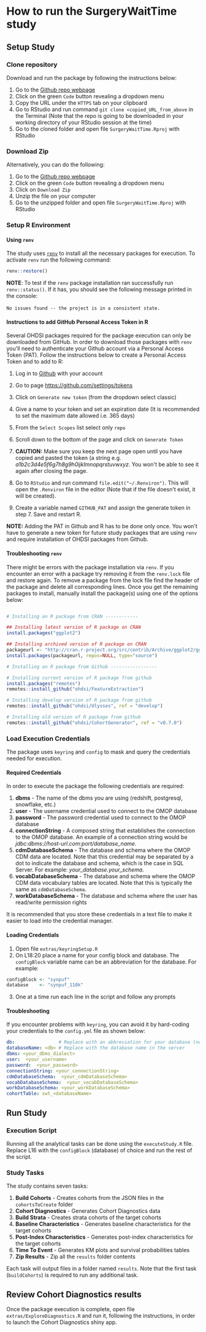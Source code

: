# How to run the SurgeryWaitTime study

## Setup Study

### Clone repository

Download and run the package by following the instructions below:

1)  Go to the [Github repo webpage](https://github.com/OdyOSG/SurgeryWaitTime/tree/main)
2)  Click on the green `Code` button revealing a dropdown menu
3)  Copy the URL under the `HTTPS` tab on your clipboard
4)  Go to RStudio and run command `git clone <copied_URL_from_above` in the Terminal (Note that the repo is going to be downloaded in your working directory of your RStudio session at the time)
5) Go to the cloned folder and open file `SurgeryWaitTime.Rproj` with RStudio

### Download Zip

Alternatively, you can do the following:

1)  Go to the [Github repo webpage](https://github.com/OdyOSG/SurgeryWaitTime/tree/main)
2)  Click on the green `Code` button revealing a dropdown menu
3)  Click on `Download Zip`
4)  Unzip the file on your computer
5)  Go to the unzipped folder and open file `SurgeryWaitTime.Rproj` with RStudio


### Setup R Environment

#### Using `renv`

The study uses [`renv`](https://rstudio.github.io/renv/articles/renv.html) to install all the necessary packages for execution. To activate `renv` run the following command:

``` r
renv::restore()
```

**NOTE**: To test if the `renv` package installation ran successfully run `renv::status()`. If it has, you should see the following message printed in the console:\
\
`No issues found -- the project is in a consistent state.`

#### Instructions to add GitHub Personal Access Token in R

Several OHDSI packages required for the package execution can only be downloaded from GitHub. In order to download those packages with `renv` you'll need to authenticate your Github account via a Personal Access Token (PAT). Follow the instructions below to create a Personal Access Token and to add to R:

1.  Log in to [Github](https://github.com/) with your account

2.  Go to page <https://github.com/settings/tokens>

3.  Click on `Generate new token` (from the dropdown select classic)

4.  Give a name to your token and set an expiration date (It is recommended to set the maximum date allowed i.e. 365 days)

5.  From the `Select Scopes` list select only `repo`

6.  Scroll down to the bottom of the page and click on `Generate Token`

7.  **CAUTION:** Make sure you keep the next page open until you have copied and pasted the token (a string e.g. *a1b2c3d4e5f6g7h8g9h0ijklmnopqrstuvwxyz*. You won't be able to see it again after closing the page.

8.  Go to `RStudio` and run command `file.edit("~/.Renviron")`. This will open the `.Renviron` file in the editor (Note that if the file doesn't exist, it will be created).

9.  Create a variable named `GITHUB_PAT` and assign the generate token in step 7. Save and restart R.

**NOTE:** Adding the PAT in Github and R has to be done only once. You won't have to generate a new token for future study packages that are using `renv` and require installation of OHDSI packages from Github.

#### Troubleshooting `renv`

There might be errors with the package installation via `renv`. If you encounter an error with a package try removing it from the `renv.lock` file and restore again. To remove a package from the lock file find the header of the package and delete all corresponding lines. Once you get the remaining packages to install, manually install the package(s) using one of the options below:

``` r

# Installing an R package from CRAN ------------

## Installing latest version of R package on CRAN
install.packages("ggplot2")

## Installing archived version of R package on CRAN
packageurl <- "http://cran.r-project.org/src/contrib/Archive/ggplot2/ggplot2_0.9.1.tar.gz"
install.packages(packageurl, repos=NULL, type="source")

# Installing an R package from Github -----------------

# Installing current version of R package from github
install.packages("remotes") 
remotes::install_github("ohdsi/FeatureExtraction")

# Installing develop version of R package from github
remotes::install_github("ohdsi/Ulysses", ref = "develop")

# Installing old version of R package from github
remotes::install_github("ohdsi/CohortGenerator", ref = "v0.7.0")
```

### Load Execution Credentials

The package uses `keyring` and `config` to mask and query the credentials needed for execution.

#### Required Credentials

In order to execute the package the following credentials are required:

1)  **dbms** - The name of the dbms you are using (redshift, postgresql, snowflake, etc.)
2)  **user** - The username credential used to connect to the OMOP database
3)  **password** - The password credential used to connect to the OMOP database
4)  **connectionString** - A composed string that establishes the connection to the OMOP database. An example of a connection string would be *jdbc:dbms://host-url.com:port/database_name*.
5)  **cdmDatabaseSchema** - The database and schema where the OMOP CDM data are located. Note that this credential may be separated by a dot to indicate the database and schema, which is the case in SQL Server. For example: *your_database.your_schema*.
6)  **vocabDatabaseSchema** - The database and schema where the OMOP CDM data vocabulary tables are located. Note that this is typically the same as `cdmDatabaseSchema`.
7)  **workDatabaseSchema** - The database and schema where the user has read/write permission rights

It is recommended that you store these credentials in a text file to make it easier to load into the credential manager.

#### Loading Credentials

1)  Open file `extras/keyringSetup.R`
2)  On L18:20 place a name for your config block and database. The `configBlock` variable name can be an abbreviation for the database. For example:

``` r
configBlock <- "synpuf"
database    <- "synpuf_110k"
```

3)  One at a time run each line in the script and follow any prompts

#### Troubleshooting

If you encounter problems with `keyring`, you can avoid it by hard-coding your credentials to the `config.yml` file as shown below:

``` yml
db:                # Replace with an abbreviation for your database (no underscores or spaces)
databaseName: <db> # Replace with the database name in the server
dbms: <your_dbms_dialect>
user:  <your_username>
password:  <your_password>
connectionString: <your_connectionString>
cdmDatabaseSchema:  <your_cdmDatabaseSchema>
vocabDatabaseSchema:  <your_vocabDatabaseSchema>
workDatabaseSchema: <your_workDatabaseSchema>
cohortTable: swt_<databaseName> 
```

## Run Study

### Execution Script

Running all the analytical tasks can be done using the `executeStudy.R` file. Replace L16 with the `configBlock` (database) of choice and run the rest of the script.

### Study Tasks

The study contains seven tasks:

1)  **Build Cohorts** - Creates cohorts from the JSON files in the `cohortsToCreate` folder
2)  **Cohort Diagnostics** - Generates Cohort Diagnostics data
3)  **Build Strata** - Creates strata cohorts of the target cohorts
4)  **Baseline Characteristics** - Generates baseline characteristics for the target cohorts
5)  **Post-Index Characteristics** - Generates post-index characteristics for the target cohorts
6)  **Time To Event** - Generates KM plots and survival probabilities tables
7)  **Zip Results** - Zip all the `results` folder contents

Each task will output files in a folder named `results`. Note that the first task (`buildCohorts`) is required to run any additional task.

## Review Cohort Diagnostics results

Once the package execution is complete, open file `extras/ExploreDiagnostics.R` and run it, following the instructions, in order to launch the Cohort Diagnostics shiny app.
